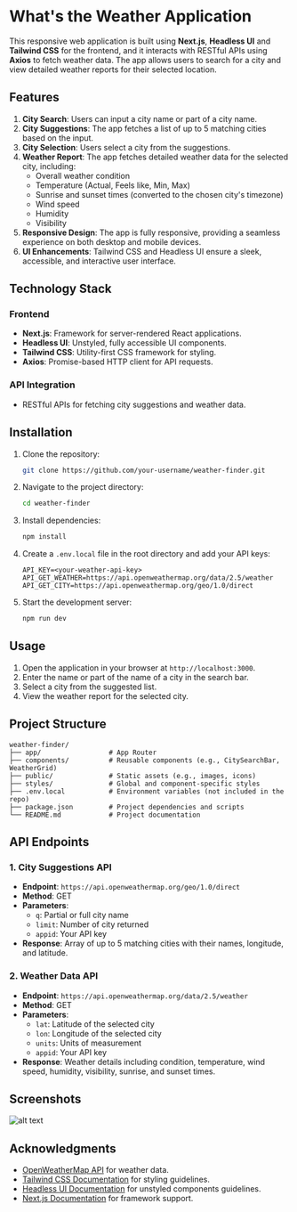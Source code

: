 # What's the Weather Application

This responsive web application is built using **Next.js**, **Headless UI** and **Tailwind CSS** for the frontend, and it interacts with RESTful APIs using **Axios** to fetch weather data. The app allows users to search for a city and view detailed weather reports for their selected location.

## Features

1. **City Search**: Users can input a city name or part of a city name.
2. **City Suggestions**: The app fetches a list of up to 5 matching cities based on the input.
3. **City Selection**: Users select a city from the suggestions.
4. **Weather Report**: The app fetches detailed weather data for the selected city, including:
   - Overall weather condition
   - Temperature (Actual, Feels like, Min, Max)
   - Sunrise and sunset times (converted to the chosen city's timezone)
   - Wind speed
   - Humidity
   - Visibility
5. **Responsive Design**: The app is fully responsive, providing a seamless experience on both desktop and mobile devices.
6. **UI Enhancements**: Tailwind CSS and Headless UI ensure a sleek, accessible, and interactive user interface.
## Technology Stack

### Frontend
- **Next.js**: Framework for server-rendered React applications.
- **Headless UI**: Unstyled, fully accessible UI components.
- **Tailwind CSS**: Utility-first CSS framework for styling.
- **Axios**: Promise-based HTTP client for API requests.

### API Integration
- RESTful APIs for fetching city suggestions and weather data.

## Installation

1. Clone the repository:
   ```bash
   git clone https://github.com/your-username/weather-finder.git
   ```
2. Navigate to the project directory:
   ```bash
   cd weather-finder
   ```
3. Install dependencies:
   ```bash
   npm install
   ```
4. Create a `.env.local` file in the root directory and add your API keys:
   ```env
   API_KEY=<your-weather-api-key>
   API_GET_WEATHER=https://api.openweathermap.org/data/2.5/weather
   API_GET_CITY=https://api.openweathermap.org/geo/1.0/direct
   ```
5. Start the development server:
   ```bash
   npm run dev
   ```

## Usage

1. Open the application in your browser at `http://localhost:3000`.
2. Enter the name or part of the name of a city in the search bar.
3. Select a city from the suggested list.
4. View the weather report for the selected city.

## Project Structure

```plaintext
weather-finder/
├── app/                 # App Router
├── components/          # Reusable components (e.g., CitySearchBar, WeatherGrid)
├── public/              # Static assets (e.g., images, icons)
├── styles/              # Global and component-specific styles
├── .env.local           # Environment variables (not included in the repo)
├── package.json         # Project dependencies and scripts
└── README.md            # Project documentation
```

## API Endpoints

### 1. City Suggestions API
- **Endpoint**: `https://api.openweathermap.org/geo/1.0/direct`
- **Method**: GET
- **Parameters**:
  - `q`: Partial or full city name
  - `limit`: Number of city returned
  - `appid`: Your API key
- **Response**: Array of up to 5 matching cities with their names, longitude, and latitude.

### 2. Weather Data API
- **Endpoint**: `https://api.openweathermap.org/data/2.5/weather`
- **Method**: GET
- **Parameters**:
  - `lat`: Latitude of the selected city
  - `lon`: Longitude of the selected city
  - `units`: Units of measurement
  - `appid`: Your API key
- **Response**: Weather details including condition, temperature, wind speed, humidity, visibility, sunrise, and sunset times.

## Screenshots

![alt text](https://haroldportfoliostorage.blob.core.windows.net/portfolio-assets/images/projectpage/whats-the-weather-screenshot.png)

## Acknowledgments

- [OpenWeatherMap API](https://openweathermap.org/api) for weather data.
- [Tailwind CSS Documentation](https://tailwindcss.com/docs) for styling guidelines.
- [Headless UI Documentation](https://headlessui.com/) for unstyled components guidelines.
- [Next.js Documentation](https://nextjs.org/docs) for framework support.
